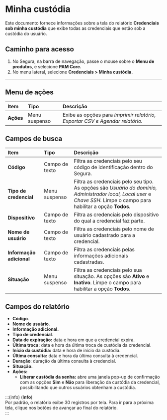 # Minha custódia

Este documento fornece informações sobre a tela do relatório **Credenciais sob minha custódia** que exibe todas as credenciais que estão sob a custódia do usuário.

## Caminho para acesso
1. No Segura, na barra de navegação, passe o mouse sobre o **Menu de produtos**, e selecione **PAM Core.**  
2. No menu lateral, selecione **Credenciais > Minha custódia.**

---
## Menu de ações
| **Item**  | **Tipo** | **Descrição** |
| :---- | :---- | :---- |
| **Ações** | Menu suspenso | Exibe as opções para *Imprimir relatório, Exportar CSV e Agendar relatório.* |

## Campos de busca
| **Item**  | **Tipo** | **Descrição** |
| :---- | :---- | :---- |
| **Código** | Campo de texto | Filtra as credenciais pelo seu código de identificação dentro do Segura. |
| **Tipo de credencial** | Menu suspenso | Filtra as credenciais pelo seu tipo. As opções são *Usuário do domínio, Administrador local, Local user* e *Chave SSH.*  Limpe o campo para habilitar a opção **Todos**. |
| **Dispositivo** | Campo de texto | Filtra as credenciais pelo dispositivo do qual a credencial faz parte. |
| **Nome de usuário** | Campo de texto | Filtra as credenciais pelo nome de usuário cadastrado para a credencial. |
| **Informação adicional** | Campo de texto | Filtra as credenciais pelas informações adicionais cadastradas. |
| **Situação** | Menu suspenso | Filtra as credenciais pelo sua situação. As opções são **Ativo** e **Inativo**. Limpe o campo para habilitar a opção **Todos**. |

## Campos do relatório
* **Código**.
* **Nome de usuário**.
* **Informação adicional.**
* **Tipo de credencial**.
* **Data de expiração:** data e hora em que a credencial expira.
* **Última troca:** data e hora da última troca de custódia da credencial.
* **Início da custódia:** data e hora de início da custódia.
* **Última consulta:** data e hora da última consulta à credencial.
* **Duração**: duração da última consulta à credencial.
* **Situação.**
* **Ações:**
  * **Liberar custódia da senha:** abre uma janela pop-up de confirmação com as opções **Sim** e **Não** para liberação da custódia da credencial, possibilitando que outros usuários obtenham a custódia.

:::(info) (**Info**)  
Por padrão, o relatório exibe 30 registros por tela. Para ir para a próxima tela, clique nos botões de avançar ao final do relatório.  
:::